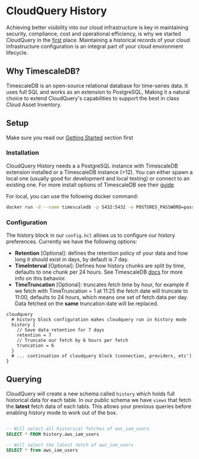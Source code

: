 # CloudQuery History

Achieving better visibility into our cloud infrastructure is key in maintaining security, compliance, cost and operational efficiency, is why we started CloudQuery in the [first](https://www.cloudquery.io/blog/announcing-cloudquery-seed-funding) place. Maintaining a historical records of your cloud infrastructure configuration is an integral part of your cloud environment lifecycle.

## Why TimescaleDB?

TimescaleDB is an open-source relational database for time-series data. It uses full SQL and works as an extension to PostgreSQL, Making it a natural choice to extend CloudQuery's capabilities to support the best in class Cloud Asset Inventory.

## Setup

Make sure you read our [Getting Started]("./docs/getting-started.mdx") section first

### Installation

CloudQuery History needs a a PostgreSQL instance with TimescaleDB extension installed or a TimescaleDB instance (>12). You can either spawn a local one (usually good for development and local testing)
or connect to an existing one. For more install options of TimescaleDB see their [guide](https://docs.timescale.com/timescaledb/latest/how-to-guides/install-timescaledb/)

For local, you can use the following docker command:

```bash
docker run -d --name timescaledb -p 5432:5432 -e POSTGRES_PASSWORD=password timescale/timescaledb:latest-pg12
```

### Configuration

The history block in our `config.hcl` allows us to configure our history preferences. Currently we have the following options:

- **Retention** [Optional]: defines the retention policy of your data and how long it should exist in days, by default is 7 day. 
- **TimeInterval** [Optional]: Defines how history chunks are split by time, defaults to one chunk per 24 hours. See TimescaleDB [docs](https://docs.timescale.com/api/latest/distributed-hypertables/create_distributed_hypertable/#sample-usage) for more info on this behavior.
- **TimeTruncation** [Optional]: truncates fetch time by hour, for example if we fetch with TimeTruncation = 1 at 11:25 the fetch date will truncate to 11:00, defaults to 24 hours, which means one set of fetch data per day. Data fetched on the **same** truncation date will be replaced.


```
cloudquery 
  # history block configuration makes cloudquery run in history mode
  history {
    // Save data retention for 7 days
    retention = 7
    // Truncate our fetch by 6 hours per fetch
    truncation = 6
  }
  # ... continuation of cloudquery block (connection, providers, etc')
}
```

## Querying

CloudQuery will create a new schema called `history` which holds full historical data for each table. In our public schema we have `views` that fetch the **latest** fetch data of each tabls. This allows your previous queries before enabling history mode to work out of the box. 

```SQL

-- Will select all historical fetches of aws_iam_users
SELECT * FROM history.aws_iam_users

-- Will select the latest fetch of aws_iam_users
SELECT * from aws_iam_users
```
